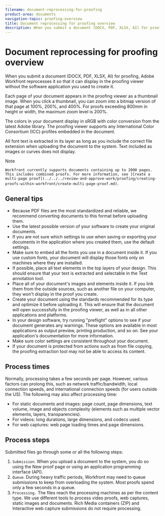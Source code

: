 ```yaml
---
filename: document-reprocessing-for-proofing
product-area: documents
navigation-topic: proofing-overview
title: Document reprocessing for proofing overview
description: When you submit a document (DOCX, PDF, XLSX, AI) for proofing, Adobe Workfront reprocesses it so that it can display in the proofing viewer without the software application you used to create it.
---
```


# Document reprocessing for proofing overview

When you submit a document (DOCX, PDF, XLSX, AI) for proofing, Adobe Workfront reprocesses it so that it can display in the proofing viewer without the software application you used to create it.&nbsp;

Each page of your document appears in the proofing viewer as a thumbnail image. When you click a thumbnail, you can zoom into a bitmap version of that page at 100%, 200%, and 400%. For proofs exceeding 800mm in height or width, the maximum zoom level is 200%.

The colors in your document display in sRGB with color conversion from the latest Adobe library. The proofing viewer supports any International&nbsp;Color Consortium (ICC) profiles embedded in the document.

All font text is extracted in its layer as long as you include the correct file extension when uploading the document to the system. Text included as images or curves does not display.

>[!NOTE]
>
>`Workfront currently supports documents containing up to 2000 pages. This includes combined proofs. For more information, see [Create a multi-page proof](../../../review-and-approve-work/proofing/creating-proofs-within-workfront/create-multi-page-proof.md)`.

## General tips

* Because PDF files are the most standardized and reliable, we recommend converting documents to this format&nbsp;before uploading them.
* Use the latest possible version of your software to create your original documents.
* If you are not sure which settings to use when saving or exporting your documents in the application where you created them, use the default settings.&nbsp;
* Make sure to embed all the fonts you use in a document inside it. If you use custom fonts, your document will display those fonts only on machines where they are installed.
* If possible, place all text elements in the top layers of your design. This should ensure that your text is extracted and selectable in the Text annotation tool.
* Place all of your document's images and elements inside it. If you link them from the outside sources, such as another file on your computer, they won't display in the proof you create.
* Create your document&nbsp;using the standards recommended for its type and optimize it before uploading it. This will ensure that the document will open successfully in the proofing viewer, as well as in all other applications and platforms.
* In your design software, try running "preflight" options to see if your document generates any warnings. These options are available in most applications as output preview, printing production, and so on. See your application's documentation for more information.
* Make sure color settings are consistent throughout your document.
* If your document is protected from actions such as from file copying, the proofing extraction tool may not be able to access its content.

## Process times

Normally, processing takes a few seconds per page. However, various factors can prolong this, such as network traffic/bandwidth, local connection speeds, and international connection speeds (for users outside the US). The following may also affect processing time:

* For static documents and images: page count, page dimensions, text volume, image and objects complexity (elements such as multiple vector elements, layers, transparencies).
* For videos: long durations, large dimensions, and codecs used.
* For web captures: web page loading times and page dimensions.

## Process steps

Submitted files go through some or all the following steps:

1. `Submission`. When you upload a document to the system, you do so using the New proof page or using an application programming interface (API).&nbsp;
1. `Queue`. During heavy traffic periods, Workfront may need to queue submissions to keep from overloading the system. Most proofs spend only a few seconds in a queue.&nbsp;
1. `Processing.`&nbsp;The files reach the processing machines as per the content type. We use different tools to process video proofs, web captures, static images and documents. Rich Media containers (ZIP) and Interactive web capture submissions do not require processing.

